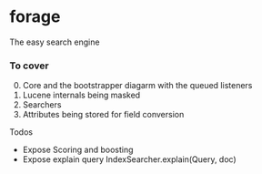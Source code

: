 # forage

The easy search engine


### To cover
0. Core and the bootstrapper diagarm with the queued listeners
1. Lucene internals being masked
2. Searchers
3. Attributes being stored for field conversion

Todos
- Expose Scoring and boosting
- Expose explain query IndexSearcher.explain(Query, doc)

